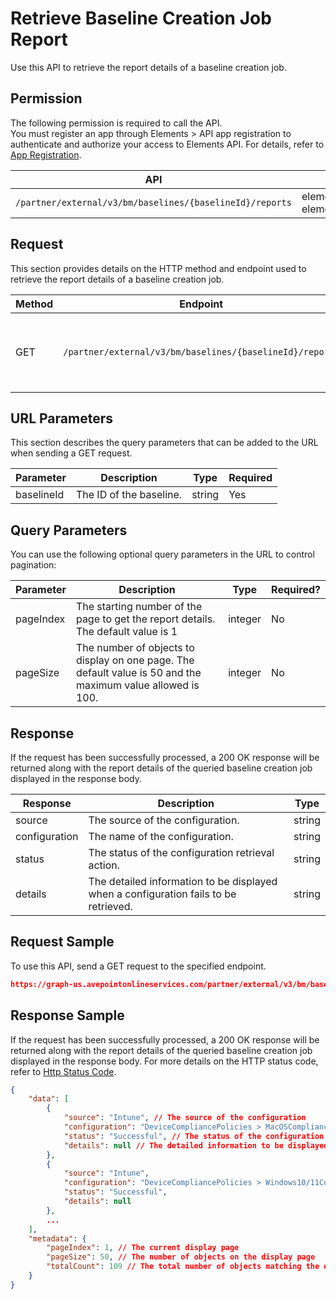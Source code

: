 # Retrieve Baseline Creation Job Report

Use this API to retrieve the report details of a baseline creation job.

## Permission  

The following permission is required to call the API.  
You must register an app through Elements > API app registration to authenticate and authorize your access to Elements API. For details, refer to [App Registration](../register-app.md).  

| API  | Permission  |
|-----------|--------|
| `/partner/external/v3/bm/baselines/{baselineId}/reports` | elements.bm.baseline.read.all or elements.bm.baseline.readwrite.all |  

## Request

This section provides details on the HTTP method and endpoint used to retrieve the report details of a baseline creation job.

| Method | Endpoint | Description |
| --- | --- | --- |
| GET | `/partner/external/v3/bm/baselines/{baselineId}/reports` | Retrieves the report details of a baseline creation job. |

## URL Parameters

This section describes the query parameters that can be added to the URL when sending a GET request.

| Parameter | Description | Type | Required |
| --- | --- | --- |---|
| baselineId | The ID of the baseline. | string | Yes |

## Query Parameters

You can use the following optional query parameters in the URL to control pagination:

|Parameter|Description | Type|Required?|
|---|---|---|---|
|pageIndex|The starting number of the page to get the report details. The default value is 1|integer|No|
|pageSize|The number of objects to display on one page. The default value is 50 and the maximum value allowed is 100.|integer|No|

## Response

If the request has been successfully processed, a 200 OK response will be returned along with the report details of the queried baseline creation job displayed in the response body.

| Response | Description | Type |
| --- | --- | --- |
| source | The source of the configuration. | string |
| configuration | The name of the configuration.  | string |
| status | The status of the configuration retrieval action. | string |
| details | The detailed information to be displayed when a configuration fails to be retrieved. | string |

## Request Sample

To use this API, send a GET request to the specified endpoint.

```json
https://graph-us.avepointonlineservices.com/partner/external/v3/bm/baselines/23351ee7-****-78n6-****-e8e3ffc29cd7/reports?pageIndex=1&pageSize=50
```

## Response Sample  

If the request has been successfully processed, a 200 OK response will be returned along with the report details of the queried baseline creation job displayed in the response body. For more details on the HTTP status code, refer to [Http Status Code](../Use-AvePoint-Graph-API.md#http-status-code).

```json
{
    "data": [
        {
            "source": "Intune", // The source of the configuration
            "configuration": "DeviceCompliancePolicies > MacOSCompliancePolicy", // The name of the configuration
            "status": "Successful", // The status of the configuration retrieval action
            "details": null // The detailed information to be displayed when a configuration fails to be retrieved
        },
        {
            "source": "Intune",
            "configuration": "DeviceCompliancePolicies > Windows10/11CompliancePolicy",
            "status": "Successful",
            "details": null
        },
        ...
    ],
    "metadata": {
        "pageIndex": 1, // The current display page
        "pageSize": 50, // The number of objects on the display page
        "totalCount": 109 // The total number of objects matching the query parameters
    }
}
